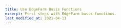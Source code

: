```yaml
---
title: Use EdgeFarm Basis Functions
excerpt: First steps with EdgeFarm basis functions.
last_modified_at: 2021-04-13
---
```

